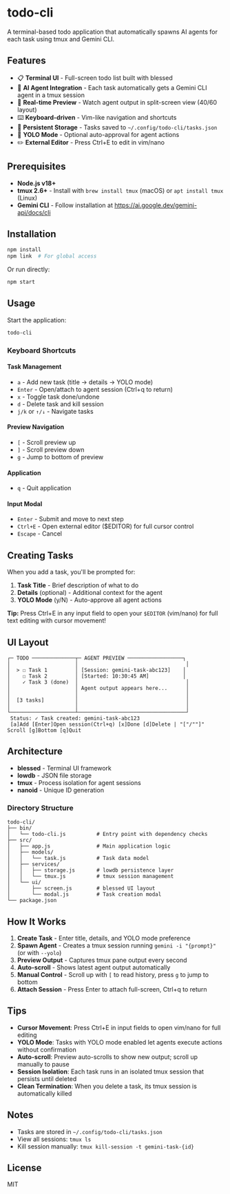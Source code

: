 # todo-cli

A terminal-based todo application that automatically spawns AI agents for each task using tmux and Gemini CLI.

## Features

- 📋 **Terminal UI** - Full-screen todo list built with blessed
- 🤖 **AI Agent Integration** - Each task automatically gets a Gemini CLI agent in a tmux session
- 👀 **Real-time Preview** - Watch agent output in split-screen view (40/60 layout)
- ⌨️  **Keyboard-driven** - Vim-like navigation and shortcuts
- 💾 **Persistent Storage** - Tasks saved to `~/.config/todo-cli/tasks.json`
- 🎯 **YOLO Mode** - Optional auto-approval for agent actions
- ✏️  **External Editor** - Press Ctrl+E to edit in vim/nano

## Prerequisites

- **Node.js v18+**
- **tmux 2.6+** - Install with `brew install tmux` (macOS) or `apt install tmux` (Linux)
- **Gemini CLI** - Follow installation at https://ai.google.dev/gemini-api/docs/cli

## Installation

```bash
npm install
npm link  # For global access
```

Or run directly:
```bash
npm start
```

## Usage

Start the application:
```bash
todo-cli
```

### Keyboard Shortcuts

#### Task Management
- `a` - Add new task (title → details → YOLO mode)
- `Enter` - Open/attach to agent session (Ctrl+q to return)
- `x` - Toggle task done/undone
- `d` - Delete task and kill session
- `j/k` or `↑/↓` - Navigate tasks

#### Preview Navigation
- `[` - Scroll preview up
- `]` - Scroll preview down
- `g` - Jump to bottom of preview

#### Application
- `q` - Quit application

#### Input Modal
- `Enter` - Submit and move to next step
- `Ctrl+E` - Open external editor ($EDITOR) for full cursor control
- `Escape` - Cancel

## Creating Tasks

When you add a task, you'll be prompted for:

1. **Task Title** - Brief description of what to do
2. **Details** (optional) - Additional context for the agent
3. **YOLO Mode** (y/N) - Auto-approve all agent actions

**Tip:** Press Ctrl+E in any input field to open your `$EDITOR` (vim/nano) for full text editing with cursor movement!

## UI Layout

```
┌─ TODO ──────────────┬─ AGENT PREVIEW ──────────────────┐
│                     │                                   │
│  > ☐ Task 1         │ [Session: gemini-task-abc123]    │
│    ☐ Task 2         │ [Started: 10:30:45 AM]           │
│    ✓ Task 3 (done)  │                                   │
│                     │ Agent output appears here...      │
│                     │                                   │
│  [3 tasks]          │                                   │
│                     │                                   │
└─────────────────────┴───────────────────────────────────┘
 Status: ✓ Task created: gemini-task-abc123
 [a]Add [Enter]Open session(Ctrl+q) [x]Done [d]Delete | "["/""]" Scroll [g]Bottom [q]Quit
```

## Architecture

- **blessed** - Terminal UI framework
- **lowdb** - JSON file storage
- **tmux** - Process isolation for agent sessions
- **nanoid** - Unique ID generation

### Directory Structure

```
todo-cli/
├── bin/
│   └── todo-cli.js          # Entry point with dependency checks
├── src/
│   ├── app.js               # Main application logic
│   ├── models/
│   │   └── task.js          # Task data model
│   ├── services/
│   │   ├── storage.js       # lowdb persistence layer
│   │   └── tmux.js          # tmux session management
│   └── ui/
│       ├── screen.js        # blessed UI layout
│       └── modal.js         # Task creation modal
└── package.json
```

## How It Works

1. **Create Task** - Enter title, details, and YOLO mode preference
2. **Spawn Agent** - Creates a tmux session running `gemini -i "{prompt}"` (or with `--yolo`)
3. **Preview Output** - Captures tmux pane output every second
4. **Auto-scroll** - Shows latest agent output automatically
5. **Manual Control** - Scroll up with `[` to read history, press `g` to jump to bottom
6. **Attach Session** - Press Enter to attach full-screen, Ctrl+q to return

## Tips

- **Cursor Movement**: Press Ctrl+E in input fields to open vim/nano for full editing
- **YOLO Mode**: Tasks with YOLO mode enabled let agents execute actions without confirmation
- **Auto-scroll**: Preview auto-scrolls to show new output; scroll up manually to pause
- **Session Isolation**: Each task runs in an isolated tmux session that persists until deleted
- **Clean Termination**: When you delete a task, its tmux session is automatically killed

## Notes

- Tasks are stored in `~/.config/todo-cli/tasks.json`
- View all sessions: `tmux ls`
- Kill session manually: `tmux kill-session -t gemini-task-{id}`

## License

MIT
